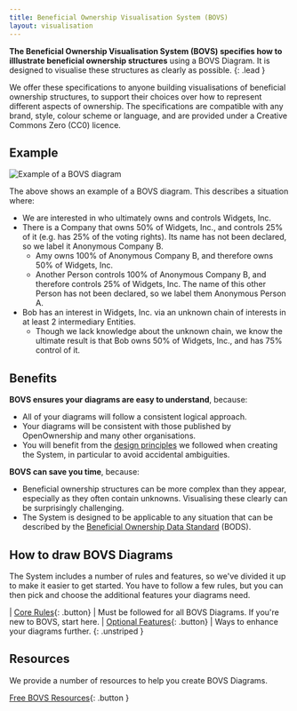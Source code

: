 ```yaml
---
title: Beneficial Ownership Visualisation System (BOVS)
layout: visualisation
---
```


**The Beneficial Ownership Visualisation System (BOVS) specifies how to illlustrate beneficial ownership structures** using a BOVS Diagram. It is designed to visualise these structures as clearly as possible.
{: .lead }

We offer these specifications to anyone building visualisations of beneficial ownership structures, to support their choices over how to represent different aspects of ownership. The specifications are compatible with any brand, style, colour scheme or language, and are provided under a Creative Commons Zero (CC0) licence.


## Example

![Example of a BOVS diagram](bovs-index-example.jpg)

The above shows an example of a BOVS diagram. This describes a situation where:

* We are interested in who ultimately owns and controls Widgets, Inc.
* There is a Company that owns 50% of Widgets, Inc., and controls 25% of it (e.g. has 25% of the voting rights). Its name has not been declared, so we label it Anonymous Company B.
  * Amy owns 100% of Anonymous Company B, and therefore owns 50% of Widgets, Inc.
  * Another Person controls 100% of Anonymous Company B, and therefore controls 25% of Widgets, Inc. The name of this other Person has not been declared, so we label them Anonymous Person A.
* Bob has an interest in Widgets, Inc. via an unknown chain of interests in at least 2 intermediary Entities.
  * Though we lack knowledge about the unknown chain, we know the ultimate result is that Bob owns 50% of Widgets, Inc., and has 75% control of it.


## Benefits

**BOVS ensures your diagrams are easy to understand**, because:

* All of your diagrams will follow a consistent logical approach.
* Your diagrams will be consistent with those published by OpenOwnership and many other organisations.
* You will benefit from the [design principles](/visualisation/principles) we followed when creating the System, in particular to avoid accidental ambiguities.

**BOVS can save you time**, because:

* Beneficial ownership structures can be more complex than they appear, especially as they often contain unknowns. Visualising these clearly can be surprisingly challenging.
* The System is designed to be applicable to any situation that can be described by the [Beneficial Ownership Data Standard](https://standard.openownership.org/) (BODS).


## How to draw BOVS Diagrams

The System includes a number of rules and features, so we've divided it up to make it easier to get started. You have to follow a few rules, but you can then pick and choose the additional features your diagrams need.

| [Core Rules](/visualisation/core){: .button}             | Must be followed for all BOVS Diagrams. If you're new to BOVS, start here.
| [Optional Features](/visualisation/optional/){: .button} | Ways to enhance your diagrams further.
{: .unstriped }

## Resources

We provide a number of resources to help you create BOVS Diagrams.

[Free BOVS Resources](/visualisation/resources){: .button }